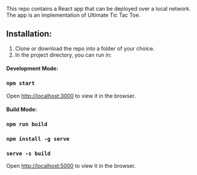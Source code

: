 This repo contains a React app that can be deployed over a local network.
The app is an implementation of Ultimate Tic Tac Toe.

## Installation:

1. Clone or download the repo into a folder of your choice.
2. In the project directory, you can run in:

#### Development Mode:

### `npm start`

Open [http://localhost:3000](http://localhost:3000) to view it in the browser.


#### Build Mode:

### `npm run build`
### `npm install -g serve`
### `serve -s build`

Open [http://localhost:5000](http://localhost:5000) to view it in the browser.

